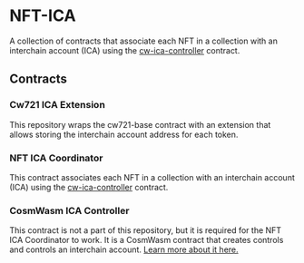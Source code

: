 # NFT-ICA

A collection of contracts that associate each NFT in a collection with an interchain account (ICA) using the [cw-ica-controller](https://github.com/srdtrk/cw-ica-controller/) contract.

## Contracts

### Cw721 ICA Extension

This repository wraps the cw721-base contract with an extension that allows storing the interchain account address for each token.

### NFT ICA Coordinator

This contract associates each NFT in a collection with an interchain account (ICA) using the [cw-ica-controller](https://github.com/srdtrk/cw-ica-controller/) contract.

### CosmWasm ICA Controller

This contract is not a part of this repository, but it is required for the NFT ICA Coordinator to work. It is a CosmWasm contract that creates controls and controls an interchain account. [Learn more about it here.](https://github.com/srdtrk/cw-ica-controller/)
